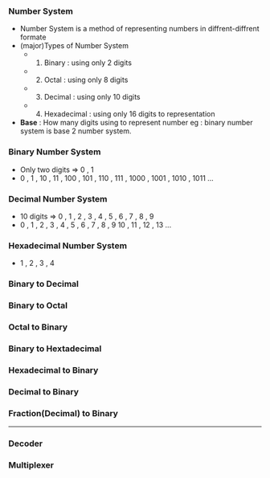 ### **Number System**
- Number System is a method of representing numbers in diffrent-diffrent formate
- (major)Types of Number System
	- 1. Binary : using only 2 digits
	- 2. Octal : using only 8 digits
	- 3. Decimal : using only 10 digits
	- 4. Hexadecimal : using only 16 digits to representation
- **Base** : How many digits using to represent  number   eg : binary number system is base 2 number system.

### **Binary Number System**
- Only two digits => 0 , 1
- 0 , 1 , 10 , 11 , 100 , 101 , 110 , 111 , 1000 , 1001 , 1010 , 1011 ...
### **Decimal Number System**
- 10 digits => 0 , 1 , 2 , 3 , 4 , 5 , 6 , 7 , 8 , 9 
- 0 , 1 , 2 , 3 , 4 , 5 , 6 , 7 , 8 , 9 10 , 11 , 12 , 13 ...
### **Hexadecimal Number System**
-  1 , 2 , 3 , 4


### **Binary to Decimal**
### **Binary to Octal**
### **Octal to Binary**
### **Binary to Hextadecimal**
### **Hexadecimal to Binary**
### **Decimal to Binary**
### **Fraction(Decimal) to Binary**


---

### **Decoder**


### **Multiplexer**


